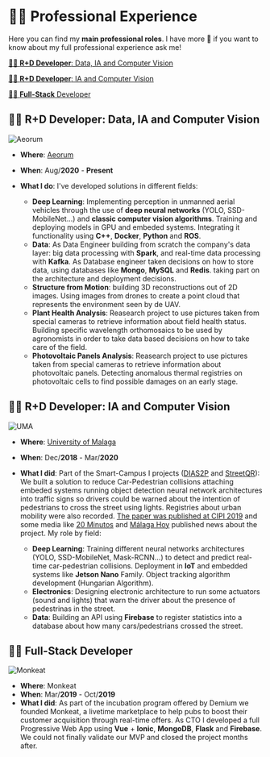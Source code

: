 # 🧑‍💻 Professional Experience

Here you can find my **main professional roles**. I have more 🙂 if you want to know about my full professional experience ask me!

<!-- no toc -->
[🧑‍🔬 **R+D Developer**: Data, IA and Computer Vision](#rd-developer-data-ia-and-computer-vision)
<!-- no toc -->
[🧑‍🔬 **R+D Developer**: IA and Computer Vision](#rd-developer-ia-and-computer-vision)
<!-- no toc -->
[🕵️‍♂️ **Full-Stack** Developer](#full-stack-developer)

## 🧑‍🔬 **R+D Developer**: Data, IA and Computer Vision

![Aeorum](https://aeorum.com/wp-content/uploads/2019/05/Aeorum-e1558074438303.png)

- **Where**: [Aeorum](https://aeorum.com/)
- **When**: Aug/**2020** - **Present**
- **What I do**: I've developed solutions in different fields:

  - **Deep Learning**: Implementing perception in unmanned aerial vehicles through the use of **deep neural networks** (YOLO, SSD-MobileNet...) and **classic computer vision algorithms**. Training and deploying models in GPU and embeded systems. Integrating it functionality using **C++**, **Docker**, **Python** and **ROS**.
  - **Data**: As Data Engineer building from scratch the company's data layer: big data processing with **Spark**, and real-time data processing with **Kafka**. As Database engineer taken decisions on how to store data, using databases like **Mongo**, **MySQL** and **Redis**. taking part on the architecture and deployment decisions.
  - **Structure from Motion**: building 3D reconstructions out of 2D images. Using images from drones to create a point cloud that represents the environment seen by de UAV.
  - **Plant Health Analysis**: Reasearch project to use pictures taken from special cameras to retrieve information about field health status. Building specific wavelength orthomosaics to be used by agronomists in order to take data based decisions on how to take care of the field.
  - **Photovoltaic Panels Analysis**:  Reasearch project to use pictures taken from special cameras to retrieve information about photovoltaic panels. Detecting anomalous thermal registries on photovoltaic cells to find possible damages on an early stage.

## 🧑‍🔬 **R+D Developer**: IA and Computer Vision

![UMA](https://upload.wikimedia.org/wikipedia/en/1/1b/Seal_University_of_M%C3%A1laga.png)

- **Where**: [University of Malaga](https://www.uma.es/)
- **When**: Dec/**2018** - Mar/**2020**
- **What I did**: Part of the Smart-Campus I projects ([DIAS2P](https://github.com/Matesanz/DIAS2P) and [StreetQR](https://github.com/Matesanz/StreetQR)): We built a solution to reduce Car-Pedestrian collisions attaching embeded systems running object detection neural network architectures into traffic signs so drivers could be warned about the intention of pedestrians to cross the street using lights. Registries about urban mobility were also recorded. [The paper was published at CIPI 2019](https://www.google.com/url?sa=t&rct=j&q=&esrc=s&source=web&cd=&cad=rja&uact=8&ved=2ahUKEwjDpOj-r9f0AhVFx4UKHVjnDtIQFnoECAkQAQ&url=https%3A%2F%2Friuma.uma.es%2Fxmlui%2Fbitstream%2Fhandle%2F10630%2F18443%2FCIPI_2019_paper_37.pdf%3Fsequence%3D1&usg=AOvVaw3N1aNQYBrL-sYGzMQNnE5x) and some media like [20 Minutos](https://www.20minutos.es/noticia/3629717/0/proyecto-tecnologico-uma-trabaja-con-inteligencia-artificial-para-senalizacion-campus/) and [Málaga Hoy](https://www.malagahoy.es/malaga/pasos-peatones-UMA-inteligencia-artificial_0_1351065274.html) published news about the project. My role by field:

  - **Deep Learning**: Training different neural networks architectures (YOLO, SSD-MobileNet, Mask-RCNN...) to detect and predict real-time car-pedestrian collisions. Deployment in **IoT** and embedded systems like **Jetson Nano** Family. Object tracking algorithm development (Hungarian Algorithm).
  - **Electronics**: Designing electronic architecture to run some actuators (sound and lights) that warn the driver about the presence of pedestrinas in the street.
  - **Data**: Building an API using **Firebase** to register statistics into a database about how many cars/pedestrians crossed the street.

## 🕵️‍♂️ **Full-Stack** Developer

![Monkeat](https://api.patentes-y-marcas.com/uploads/BOPIBrand_imagen/monkeat-n0406634.jpg)

- **Where**: Monkeat
- **When**: Mar/**2019** - Oct/**2019**
- **What I did**: As part of the incubation program offered by Demium we founded Monkeat, a livetime marketplace to help pubs to boost their customer acquisition through real-time offers. As CTO I developed a full Progressive Web App using **Vue** + **Ionic**, **MongoDB**, **Flask** and **Firebase**. We could not finally validate our MVP and closed the project months after.
